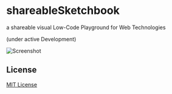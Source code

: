 # shareableSketchbook #

a shareable visual Low-Code Playground for Web Technologies

(under active Development)

![Screenshot](shareableSketchbook-Screenshot)


## License ##

[MIT License](LICENSE.md)
